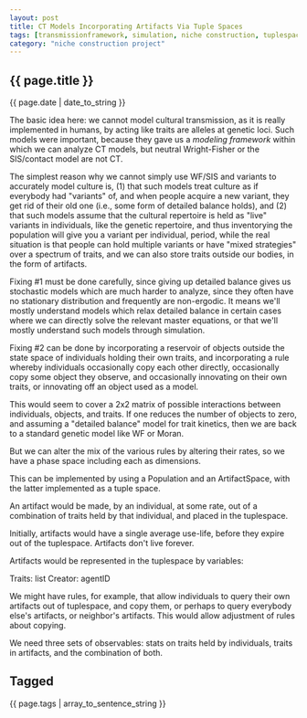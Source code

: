```yaml
---
layout: post
title: CT Models Incorporating Artifacts Via Tuple Spaces
tags: [transmissionframework, simulation, niche construction, tuplespace models]
category: "niche construction project"
---
```


{{ page.title }}
----------------

<div class="publish_date">
{{ page.date | date_to_string }}
</div>


The basic idea here:  we cannot model cultural transmission, as it is really implemented in humans, by acting like traits are alleles at genetic loci.  Such models were important, because they gave us a _modeling framework_ within which we can analyze CT models, but neutral Wright-Fisher or the SIS/contact model are not CT.  

The simplest reason why we cannot simply use WF/SIS and variants to accurately model culture is, (1) that such models treat culture as if everybody had "variants" of, and when people acquire a new variant, they get rid of their old one (i.e., some form of detailed balance holds), and (2) that such models assume that the cultural repertoire is held as "live" variants in individuals, like the genetic repertoire, and thus inventorying the population will give you a variant per individual, period, while the real situation is that people can hold multiple variants or have "mixed strategies" over a spectrum of traits, and we can also store traits outside our bodies, in the form of artifacts.  

Fixing #1 must be done carefully, since giving up detailed balance gives us stochastic models which are much harder to analyze, since they often have no stationary distribution and frequently are non-ergodic.  It means we'll mostly understand models which relax detailed balance in certain cases where we can directly solve the relevant master equations, or that we'll mostly understand such models through simulation.  

Fixing #2 can be done by incorporating a reservoir of objects outside the state space of individuals holding their own traits, and incorporating a rule whereby individuals occasionally copy each other directly, occasionally copy some object they observe, and occasionally innovating on their own traits, or innovating off an object used as a model.  

This would seem to cover a 2x2 matrix of possible interactions between individuals, objects, and traits.  If one reduces the number of objects to zero, and assuming a "detailed balance" model for trait kinetics, then we are back to a standard genetic model like WF or Moran.  

But we can alter the mix of the various rules by altering their rates, so we have a phase space including each as dimensions.  

This can be implemented by using a Population and an ArtifactSpace, with the latter implemented as a tuple space.  

An artifact would be made, by an individual, at some rate, out of a combination of traits held by that individual, and placed in the tuplespace.

Initially, artifacts would have a single average use-life, before they expire out of the tuplespace.  Artifacts don't live forever.

Artifacts would be represented in the tuplespace by variables:

Traits:  list
Creator:  agentID

We might have rules, for example, that allow individuals to query their own artifacts out of tuplespace, and copy them, or perhaps to query everybody else's artifacts, or neighbor's artifacts.  This would allow adjustment of rules about copying.  

We need three sets of observables:  stats on traits held by individuals, traits in artifacts, and the combination of both.  



Tagged
------
<div class="taglist">
{{ page.tags | array_to_sentence_string }}
</div>
